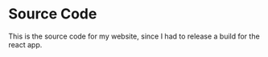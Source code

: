 # Source Code

This is the source code for my website, since I had to release a build for the react app.